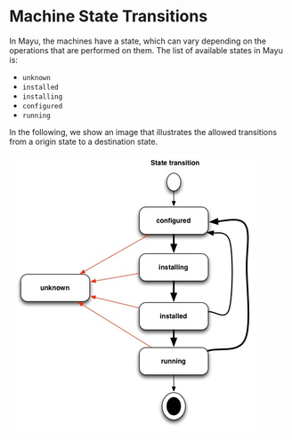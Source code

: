 # Machine State Transitions

In Mayu, the machines have a state, which can vary depending on the operations that
are performed on them. The list of available states in Mayu is:

- `unknown`
- `installed`
- `installing`
- `configured`
- `running`

In the following, we show an image that illustrates the allowed transitions from
a origin state to a destination state.

![](./image/statesMayu.jpg)
